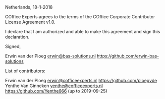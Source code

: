 Netherlands, 18-1-2018

COffice Experts agrees to the terms of the COffice Corporate Contributor License
Agreement v1.0.

I declare that I am authorized and able to make this agreement and sign this
declaration.

Signed,

Erwin van der Ploeg erwin@bas-solutions.nl https://github.com/erwin-bas-solutions

List of contributors:

Erwin van der Ploeg erwin@cofficeexperts.nl https://github.com/ploegvde
Yenthe Van Ginneken yenthe@cofficeexperts.nl https://github.com/Yenthe666 (up to 2019-09-25)

